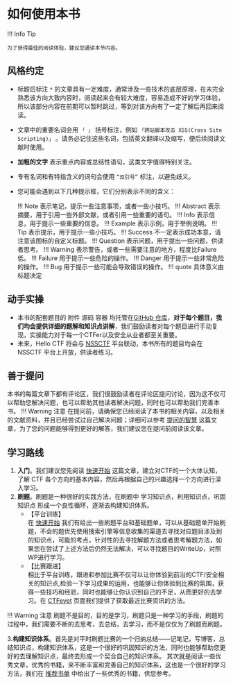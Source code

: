# 如何使用本书

!!! Info Tip

```
为了获得最佳的阅读体验，建议您通读本节内容。
```

## 风格约定

* 标题后标注 `*` 的文章具有一定难度，通常涉及一些技术的底层原理，在未完全熟悉该方向大致内容时，阅读起来会有较大难度，容易造成不好的学习体验，所以该部分内容在前期可以暂时跳过，等到对该方向有了一定了解后再回来阅读。
* 文章中的重要名词会用 `「 」` 括号标注，例如 `「跨站脚本攻击 XSS(Cross Site Scripting)」` 。请务必记住这些名词，包括英文翻译以及缩写，便后续阅读文献时使用。
* **加粗的文字** 表示重点内容或总结性语句，这类文字值得特别关注。
* 专有名词和有特指含义的词句会使用 `“双引号”` 标注，以避免歧义。
*   您可能会遇到以下几种提示框，它们分别表示不同的含义：

    !!! Note 表示笔记，提示一些注意事项，或者一些小技巧。 !!! Abstract 表示摘要，用于引用一些外部文献，或者引用一些重要的语句。 !!! Info 表示信息，用于提示一些重要的信息。 !!! Example 表示示例，用于举例说明。 !!! Tip 表示提示，用于提示一些小技巧。 !!! Success 不一定表示成功本意，请注意该图标的自定义标题。 !!! Question 表示问题，用于提出一些问题，供读者思考。 !!! Warning 表示警告，或者一些需要注意的地方，程度比Failure低。 !!! Failure 用于提示一些危险的操作。 !!! Danger 用于提示一些非常危险的操作。 !!! Bug 用于提示一些可能会导致错误的操作。 !!! quote 具体意义由标题决定

## 动手实操

* 本书的配套题目的 附件 源码 容器 均托管在[GitHub 仓库](https://github.com/ProbiusOfficial/Hello-CTF)，**对于每个题目，我们均会提供详细的题解和知识点讲解**，我们鼓励读者对每个题目进行手动复现，实操能力对于每一个CTFer以及安全从业者都至关重要。
* 未来，Hello CTF 将会与 [NSSCTF](https://www.nssctf.cn/) 平台联动，本书所有的题目均会在 NSSCTF 平台上开放，供读者练习。

## 善于提问

本书的每篇文章下都有评论区，我们很鼓励读者在评论区提问讨论，因为这不仅可以帮助您解决问题，也可以帮助其他读者解决问题，同时也可以帮助我们完善本书。 !!! Warning 注意 在提问前，请确保您已经阅读了本书的相关内容，以及相关的文献资料，并且已经尝试过自己解决问题；详细可以参考 [提问的智慧](../HC\_Appendix/how-to-ask.md) 这篇文章，为了您的问题能够得到更好的解答，我们建议您在提问前阅读该文章。

## 学习路线

1. **入门**。我们建议您先阅读 [快速开始](../HC\_Start/index.md) 这篇文章，建立对CTF的一个大体认知，了解 CTF 各个方向的基本内容，然后再根据自己的兴趣选择一个方向进行深入学习。
2. **刷题**。刷题是一种很好的实践方法，在刷题中 学习知识点，利用知识点，巩固知识点 形成一个良性循环，逐渐去构建知识体系。
   * 【平台训练】\
     在 [快速开始](../HC\_Start/index.md) 我们有给出一些刷题平台和基础题单，可以从基础题单开始刷题，不会的题优先使用搜索引擎等信息收集的渠道去寻找对应题目涉及到的知识点，可能的考点，针对性的去寻找解题方法或者思考解题方法，如果您在尝试了上述方法后仍然无法解决，可以寻找题目的WriteUp，对照WP进行学习。
   * 【比赛跟进】\
     相比于平台训练，跟进和参加比赛不仅可以让你体验到前沿的CTF/安全相关的知识点,检验一下学习成果的运用，也能够让你体验到比赛的氛围，获得一些技巧和经验，同时也能够让你认识到自己的不足，从而更好的去学习。在 [CTFevet](../HC\_Appendix/ctfevent.md) 页面我们提供了获取最近比赛资讯的方法。

!!! Warning 注意 刷题不是目的，目的是学习，刷题只是一种学习的手段，刷题的过程中，我们需要不断的去思考，去总结，去学习，而不是仅仅为了刷题而刷题。

3.**构建知识体系**。首先是对平时刷题比赛的一个归纳总结——记笔记，写博客，总结知识点，构建知识体系，这是一个很好的巩固知识的方法，同时也能够帮助您更好的去理解知识点，最终去形成一个契合自己的知识体系。 其次就是阅读一些优秀文章，优秀的书籍，来不断丰富和完善自己的知识体系，这也是一个很好的学习方法，我们在 [推荐书单](../HC\_Appendix/book.md) 中给出了一些优秀的书籍，供您参考。

